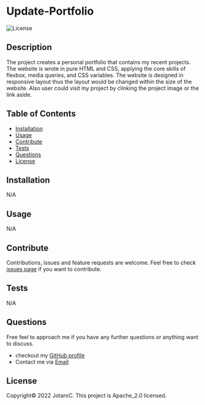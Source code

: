 
# Update-Portfolio
![License](https://img.shields.io/badge/License-Apache_2.0-blue.svg)


## Description

The project creates a personal portfolio that contains my recent projects. The website is wrote in pure HTML and CSS, applying the core skills of flexbox, media queries, and CSS variables. The website is designed in responsive layout thus the layout would be changed within the size of the website. Also user could visit my project by clinking the project image or the link aside.


## Table of Contents 

- [Installation](#installation)
- [Usage](#usage)
- [Contribute](#contribute)
- [Tests](#tests)
- [Questions](#questions)
- [License](#license)


## Installation

N/A


## Usage
N/A


## Contribute

Contributions, issues and feature requests are welcome.
Feel free to check [issues page](N/A) if you want to contribute.


## Tests

N/A



## Questions

Free feel to approach me if you have any further questions or anything want to discuss.
- checkout my [GitHub profile](https://github.com/JotaroC)
- Contact me via [Email](mailto:cxz980314@gmail.com)


## License

Copyright© 2022 JotaroC.
This project is Apache_2.0 licensed.
    
